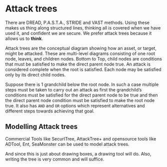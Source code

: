 # Attack trees 

There are DREAD, P.A.S.T.A., STRIDE and VAST methods. Using these makes us thing along structured lines, thinking
all is covered when we have used it, and confident we are secure. We prefer attack trees because it allows us to 
**think**.

Attack trees are the conceptual diagram showing how an asset, or target, might be attacked. These are multi-level 
diagrams consisting of one root node, leaves, and children nodes. Bottom to Top, child nodes are conditions that must 
be satisfied to make the direct parent node true. An attack is considered complete when the root is satisfied. 
Each node may be satisfied only by its direct child nodes. 

Suppose there is 1 grandchild below the root node. In such a case multiple steps must be taken to carry out an attack 
as first the grandchild’s conditions must be satisfied for the direct parent node to be true and then the direct parent 
node condition must be satisfied to make the root node true. It also has `AND` and `OR` options which represent 
alternatives and different steps towards achieving that goal.

## Modelling Attack trees

Commercial Tools like SecurITree, AttackTree+ and opensource tools like ADTool, Ent, SeaMonster can be used to model 
attack trees.

And since this is just about drawing boxes, a drawing tool will do. Also, writing the tree is very common and 
will suffice. 
